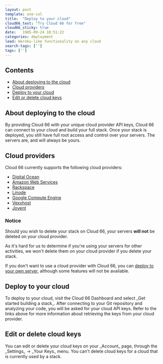 ```yaml
---
layout: post
template: one-col
title:  "Deploy to your cloud"
cloud66_text: "Try Cloud 66 for free"
cloud66_sticky: true
date:   1985-09-24 10:51:22
categories: deployment
lead: Heroku-like functionality on any cloud
search-tags: ['']
tags: ['']
---
```


<h2>Contents</h2>
<ul class="page-toc">
    <li>
        <a href="#about">About deploying to the cloud</a>
    </li>
    <li>
        <a href="#cloud">Cloud providers</a>
    </li>
    <li>
        <a href="#deploy">Deploy to your cloud</a>
    </li>
    <li>
        <a href="#edit">Edit or delete cloud keys</a>
    </li>
</ul>

<h2 id="about">About deploying to the cloud</h2>
By providing Cloud 66 with your unique cloud provider API keys, Cloud 66 can connect to your cloud and build your full stack. Once your stack is deployed, you still have full root access and control over your servers. The servers are, and will always be yours.

<h2 id="cloud">Cloud providers</h2>
Cloud 66 currently supports the following cloud providers:

<ul>
    <li><a href="/articles/digitalocean-cloud">Digital Ocean</a></li>
    <li><a href="/articles/amazon-web-services-cloud">Amazon Web Services</a></li>
    <li><a href="/articles/rackspace-cloud">Rackspace</a></li>
    <li><a href="/articles/linode-cloud">Linode</a></li>
    <li><a href="/articles/google-compute-engine-cloud">Google Compute Engine</a></li>
    <li><a href="/articles/vexxhost-cloud">Vexxhost</a></li>
    <li><a href="/articles/joyent-cloud">Joyent</a></li>
</ul>

<div class="notice notice-warning">
    <h3>Notice</h3>
    <p>Should you wish to delete your stack on Cloud 66, your servers <b>will not</b> be deleted on your cloud provider.</p>
</div>

As it's hard for us to determine if you're using your servers for other activities, we won't delete them on your cloud provider if you delete your stack.

If you don't want to use a cloud provider with Cloud 66, you can [deploy to your own server](/deployment/deploy-to-your-own-server), although some features will not be available.

<h2 id="deploy">Deploy to your cloud</h2>
To deploy to your cloud, visit the Cloud 66 Dashboard and select _Get started building a stack_. After connecting to your Git repository and analyzing your code, you will be asked for your cloud API keys. Refer to the links above for more information about retrieving the keys from your cloud provider.

<h2 id="edit">Edit or delete cloud keys</h2>
You can edit or delete your cloud keys on your _Account_ page, through the _Settings_ -> _Your Keys_ menu. You can't delete cloud keys for a cloud that is currently used by a stack.